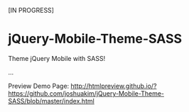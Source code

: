 [IN PROGRESS]

jQuery-Mobile-Theme-SASS
========================

Theme jQuery Mobile with SASS!


...


Preview Demo Page:
http://htmlpreview.github.io/?https://github.com/joshuakim/jQuery-Mobile-Theme-SASS/blob/master/index.html
